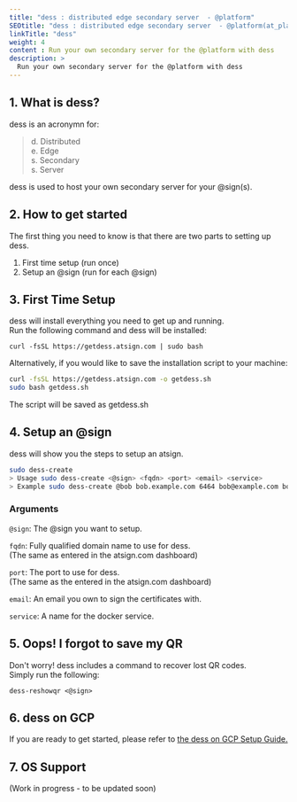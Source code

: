 ```yaml
---
title: "dess : distributed edge secondary server  - @platform"
SEOtitle: "dess : distributed edge secondary server  - @platform(at_platform or AtPlatform)"
linkTitle: "dess"
weight: 4
content : Run your own secondary server for the @platform with dess
description: >
  Run your own secondary server for the @platform with dess
---
```


## 1. What is dess?

dess is an acronymn for:  
> d. Distributed  
> e. Edge  
> s. Secondary  
> s. Server  

dess is used to host your own secondary server for your @sign(s).

## 2. How to get started

The first thing you need to know is that there are two parts to setting up dess.  
1. First time setup (run once)  
1. Setup an @sign (run for each @sign)  

## 3. First Time Setup
  
dess will install everything you need to get up and running.  
Run the following command and dess will be installed:

`curl -fsSL https://getdess.atsign.com | sudo bash`

Alternatively, if you would like to save the installation script to your machine:

```BASH
curl -fsSL https://getdess.atsign.com -o getdess.sh
sudo bash getdess.sh
```

The script will be saved as <span>getdess.sh</span>

## 4. Setup an @sign

dess will show you the steps to setup an atsign.
```bash
sudo dess-create
> Usage sudo dess-create <@sign> <fqdn> <port> <email> <service>
> Example sudo dess-create @bob bob.example.com 6464 bob@example.com bob
```

### Arguments

`@sign`: The @sign you want to setup.

`fqdn`: Fully qualified domain name to use for dess.  
(The same as entered in the atsign.com dashboard)

`port`: The port to use for dess.  
(The same as the entered in the atsign.com dashboard)

`email`: An email you own to sign the certificates with.

`service`: A name for the docker service.

## 5. Oops! I forgot to save my QR

Don't worry! dess includes a command to recover lost QR codes.  
Simply run the following:

`dess-reshowqr <@sign>`

## 6. dess on GCP

If you are ready to get started, please refer to [the dess on GCP Setup Guide.](/docs/get-started/dess-gcp/) 



## 7. OS Support

(Work in progress - to be updated soon)
